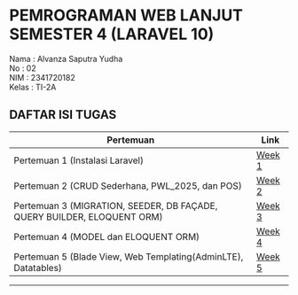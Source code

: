 # PEMROGRAMAN WEB LANJUT SEMESTER 4 (LARAVEL 10)

Nama    : Alvanza Saputra Yudha <br>
No      : 02 <br>
NIM     : 2341720182<br>
Kelas   : TI-2A

## DAFTAR ISI TUGAS

| Pertemuan | Link |
|---------|------|
| Pertemuan 1 (Instalasi Laravel) | [Week 1](https://github.com/alvnz11/web_lanjut/tree/main/minggu1/test-laravel-10) |
| Pertemuan 2 (CRUD Sederhana, PWL_2025, dan POS) | [Week 2](https://github.com/alvnz11/web_lanjut/tree/main/minggu2) |
| Pertemuan 3 (MIGRATION, SEEDER, DB FAÇADE, QUERY BUILDER, ELOQUENT ORM) | [Week 3](https://github.com/alvnz11/web_lanjut/tree/main/minggu3) |
| Pertemuan 4 (MODEL dan ELOQUENT ORM) | [Week 4](https://github.com/alvnz11/web_lanjut/tree/main/minggu4) |
| Pertemuan 5 (Blade View, Web Templating(AdminLTE), Datatables) | [Week 5](https://github.com/alvnz11/web_lanjut/tree/main/minggu5) |
---